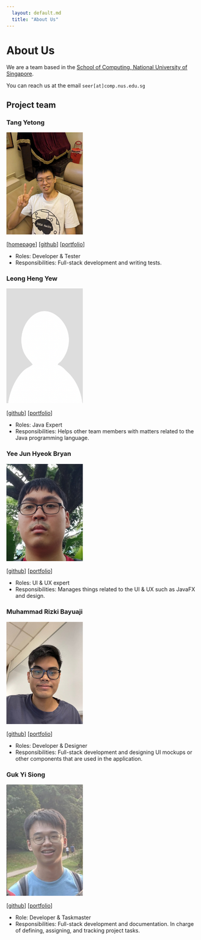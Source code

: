 ```yaml
---
  layout: default.md
  title: "About Us"
---
```


# About Us

We are a team based in the [School of Computing, National University of Singapore](http://www.comp.nus.edu.sg).

You can reach us at the email `seer[at]comp.nus.edu.sg`

## Project team

### Tang Yetong

<img src="images/darkvoid32.png" width="200px">

[[homepage](https://darkvoid32.github.io/)]
[[github](https://github.com/darkvoid32)]
[[portfolio](team/darkvoid32.md)]

* Roles: Developer & Tester
* Responsibilities: Full-stack development and writing tests.

### Leong Heng Yew

<img src="images/aureliony.png" width="200px">

[[github](http://github.com/aureliony)]
[[portfolio](team/aureliony.md)]

* Roles: Java Expert
* Responsibilities: Helps other team members with matters related to the Java programming language.

### Yee Jun Hyeok Bryan

<img src="images/bryanyee33.png" width="200px">

[[github](http://github.com/bryanyee33)]
[[portfolio](team/bryanyee33.md)]

* Roles: UI & UX expert
* Responsibilities: Manages things related to the UI & UX such as JavaFX and design.

### Muhammad Rizki Bayuaji

<img src="images/rizkidelta.png" width="200px">

[[github](http://github.com/rizkidelta)]
[[portfolio](team/rizkidelta.md)]

* Roles: Developer & Designer
* Responsibilities: Full-stack development and designing UI mockups or other components 
that are used in the application.

### Guk Yi Siong

<img src="images/yisiox.png" width="200px">

[[github](http://github.com/yisiox)]
[[portfolio](team/yisiox.md)]

* Role: Developer & Taskmaster
* Responsibilities: Full-stack development and documentation.
In charge of defining, assigning, and tracking project tasks.


